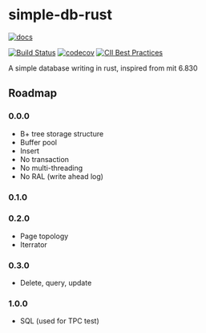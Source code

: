 # simple-db-rust

[![docs](https://docs.rs/simple-db-rust/badge.svg)](https://docs.rs/simple-db-rust)

[![Build Status](https://travis-ci.org/XiaochenCui/simple-db-rust.svg?branch=master)](https://travis-ci.org/XiaochenCui/simple-db-rust)
[![codecov](https://codecov.io/gh/XiaochenCui/simple-db-rust/branch/master/graph/badge.svg)](https://codecov.io/gh/XiaochenCui/simple-db-rust)
[![CII Best Practices](https://bestpractices.coreinfrastructure.org/projects/4128/badge)](https://bestpractices.coreinfrastructure.org/projects/4128)

A simple database writing in rust, inspired from mit 6.830

## Roadmap

### 0.0.0

- B+ tree storage structure
- Buffer pool
- Insert
- No transaction
- No multi-threading
- No RAL (write ahead log)

### 0.1.0

### 0.2.0

- Page topology
- Iterrator

### 0.3.0

- Delete, query, update

### 1.0.0

- SQL (used for TPC test)
